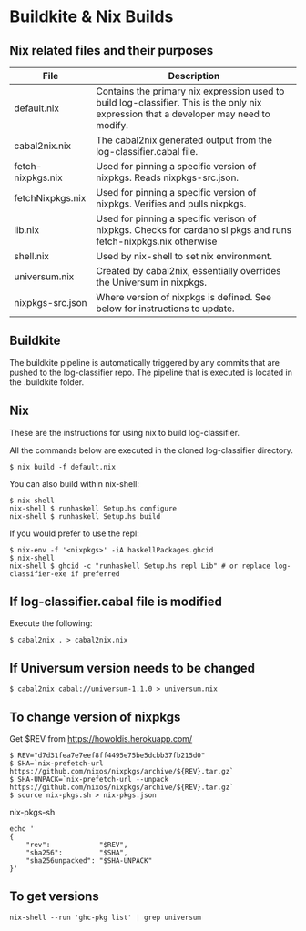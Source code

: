 # Buildkite & Nix Builds

## Nix related files and their purposes

| File | Description |
| --- | --- |
| default.nix | Contains the primary nix expression used to build log-classifier. This is the only nix expression that a developer may need to modify. |
| cabal2nix.nix | The cabal2nix generated output from the log-classifier.cabal file. |
| fetch-nixpkgs.nix | Used for pinning a specific version of nixpkgs. Reads nixpkgs-src.json. |
| fetchNixpkgs.nix | Used for pinning a specific version of nixpkgs. Verifies and pulls nixpkgs. |
| lib.nix | Used for pinning a specific verison of nixpkgs. Checks for cardano sl pkgs and runs fetch-nixpkgs.nix otherwise |
| shell.nix | Used by nix-shell to set nix environment. |
| universum.nix | Created by cabal2nix, essentially overrides the Universum in nixpkgs. |
| nixpkgs-src.json | Where version of nixpkgs is defined. See below for instructions to update. |


## Buildkite
The buildkite pipeline is automatically triggered by any commits that are pushed to the log-classifier repo.
The pipeline that is executed is located in the .buildkite folder.

## Nix

These are the instructions for using nix to build log-classifier.

All the commands below are executed in the cloned log-classifier directory.

```
$ nix build -f default.nix
```

You can also build within nix-shell: 

```
$ nix-shell
nix-shell $ runhaskell Setup.hs configure
nix-shell $ runhaskell Setup.hs build
```

If you would prefer to use the repl:
```
$ nix-env -f '<nixpkgs>' -iA haskellPackages.ghcid
$ nix-shell
nix-shell $ ghcid -c "runhaskell Setup.hs repl Lib" # or replace log-classifier-exe if preferred
```

## If log-classifier.cabal file is modified

Execute the following:

```
$ cabal2nix . > cabal2nix.nix
```

## If Universum version needs to be changed

```
$ cabal2nix cabal://universum-1.1.0 > universum.nix
```

## To change version of nixpkgs

Get $REV from https://howoldis.herokuapp.com/

```
$ REV="d7d31fea7e7eef8ff4495e75be5dcbb37fb215d0"
$ SHA=`nix-prefetch-url https://github.com/nixos/nixpkgs/archive/${REV}.tar.gz`
$ SHA-UNPACK=`nix-prefetch-url --unpack https://github.com/nixos/nixpkgs/archive/${REV}.tar.gz`
$ source nix-pkgs.sh > nix-pkgs.json
```
nix-pkgs-sh
```
echo '
{
    "rev":            "$REV",
    "sha256":         "$SHA",
    "sha256unpacked": "$SHA-UNPACK"
}'

```

## To get versions
```
nix-shell --run 'ghc-pkg list' | grep universum
```
